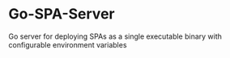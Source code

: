 # Go-SPA-Server
Go server for deploying SPAs as a single executable binary with configurable environment variables
